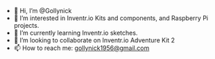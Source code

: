 - 👋 Hi, I’m @Gollynick
- 👀 I’m interested in Inventr.io Kits and components, and Raspberry Pi projects.
- 🌱 I’m currently learning Inventr.io sketches.
- 💞️ I’m looking to collaborate on Inventr.io Adventure Kit 2
- 📫 How to reach me: gollynick1956@gmail.com

<!---
Gollynick/Gollynick is a ✨ special ✨ repository because its `README.md` (this file) appears on your GitHub profile.
You can click the Preview link to take a look at your changes.
--->

